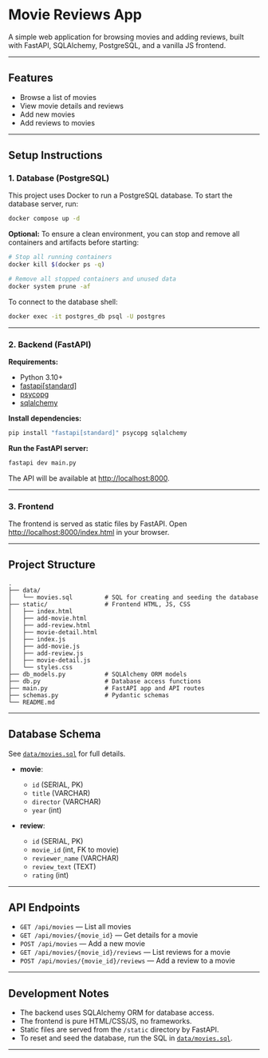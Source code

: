 # Movie Reviews App

A simple web application for browsing movies and adding reviews, built with FastAPI, SQLAlchemy, PostgreSQL, and a vanilla JS frontend.

---

## Features

-   Browse a list of movies
-   View movie details and reviews
-   Add new movies
-   Add reviews to movies

---

## Setup Instructions

### 1. Database (PostgreSQL)

This project uses Docker to run a PostgreSQL database.
To start the database server, run:

```bash
docker compose up -d
```

**Optional:**
To ensure a clean environment, you can stop and remove all containers and artifacts before starting:

```bash
# Stop all running containers
docker kill $(docker ps -q)

# Remove all stopped containers and unused data
docker system prune -af
```

To connect to the database shell:

```bash
docker exec -it postgres_db psql -U postgres
```

---

### 2. Backend (FastAPI)

**Requirements:**

-   Python 3.10+
-   [fastapi[standard]](https://fastapi.tiangolo.com/)
-   [psycopg](https://www.psycopg.org/)
-   [sqlalchemy](https://www.sqlalchemy.org/)

**Install dependencies:**

```bash
pip install "fastapi[standard]" psycopg sqlalchemy
```

**Run the FastAPI server:**

```bash
fastapi dev main.py
```

The API will be available at [http://localhost:8000](http://localhost:8000).

---

### 3. Frontend

The frontend is served as static files by FastAPI.
Open [http://localhost:8000/index.html](http://localhost:8000/index.html) in your browser.

---

## Project Structure

```
.
├── data/
│   └── movies.sql         # SQL for creating and seeding the database
├── static/                # Frontend HTML, JS, CSS
│   ├── index.html
│   ├── add-movie.html
│   ├── add-review.html
│   ├── movie-detail.html
│   ├── index.js
│   ├── add-movie.js
│   ├── add-review.js
│   ├── movie-detail.js
│   └── styles.css
├── db_models.py           # SQLAlchemy ORM models
├── db.py                  # Database access functions
├── main.py                # FastAPI app and API routes
├── schemas.py             # Pydantic schemas
└── README.md
```

---

## Database Schema

See [`data/movies.sql`](data/movies.sql) for full details.

-   **movie**:

    -   `id` (SERIAL, PK)
    -   `title` (VARCHAR)
    -   `director` (VARCHAR)
    -   `year` (int)

-   **review**:
    -   `id` (SERIAL, PK)
    -   `movie_id` (int, FK to movie)
    -   `reviewer_name` (VARCHAR)
    -   `review_text` (TEXT)
    -   `rating` (int)

---

## API Endpoints

-   `GET /api/movies` — List all movies
-   `GET /api/movies/{movie_id}` — Get details for a movie
-   `POST /api/movies` — Add a new movie
-   `GET /api/movies/{movie_id}/reviews` — List reviews for a movie
-   `POST /api/movies/{movie_id}/reviews` — Add a review to a movie

---

## Development Notes

-   The backend uses SQLAlchemy ORM for database access.
-   The frontend is pure HTML/CSS/JS, no frameworks.
-   Static files are served from the `/static` directory by FastAPI.
-   To reset and seed the database, run the SQL in [`data/movies.sql`](data/movies.sql).

---
